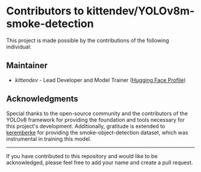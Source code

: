 # Contributors to kittendev/YOLOv8m-smoke-detection

This project is made possible by the contributions of the following individual:

## Maintainer

- *kittendev* - Lead Developer and Model Trainer ([Hugging Face Profile](https://huggingface.co/kittendev))

## Acknowledgments

Special thanks to the open-source community and the contributors of the YOLOv8 framework for providing the foundation and tools necessary for this project's development. Additionally, gratitude is extended to [keremberke](https://huggingface.co/keremberke) for providing the smoke-object-detection dataset, which was instrumental in training this model.

---

If you have contributed to this repository and would like to be acknowledged, please feel free to add your name and create a pull request.